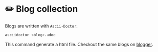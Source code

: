 # ✏️ Blog collection

Blogs are written with `Ascii-Doctor`.

```sh
asciidoctor <blog>.adoc
```

This command generate a html file. Checkout the same blogs on [blogger](https://surajkareppagol.blogspot.com/).
